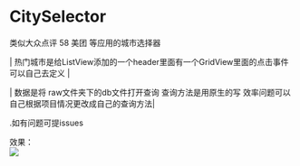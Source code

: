 # CitySelector
类似大众点评  58  美团 等应用的城市选择器

| 热门城市是给ListView添加的一个header里面有一个GridView里面的点击事件可以自己去定义  |

| 数据是将 raw文件夹下的db文件打开查询 查询方法是用原生的写 效率问题可以自己根据项目情况更改成自己的查询方法|

.如有问题可提issues

效果：<br/>
![](https://github.com/caoweiaaa/CitySelector/blob/master/city.gif)
